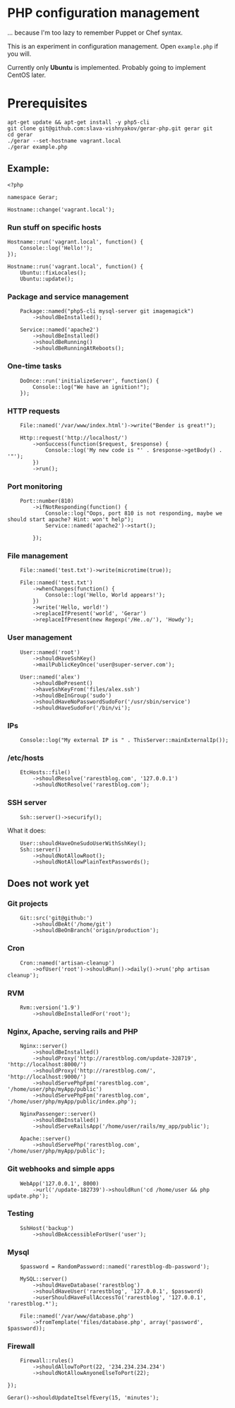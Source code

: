 # PHP configuration management

... because I'm too lazy to remember Puppet or Chef syntax.

This is an experiment in configuration management. Open `example.php` if you will.

Currently only **Ubuntu** is implemented. Probably going to implement CentOS later.

# Prerequisites

    apt-get update && apt-get install -y php5-cli
    git clone git@github.com:slava-vishnyakov/gerar-php.git gerar git
    cd gerar
    ./gerar --set-hostname vagrant.local
    ./gerar example.php

## Example:

    <?php

    namespace Gerar;

    Hostname::change('vagrant.local');

### Run stuff on specific hosts

    Hostname::run('vagrant.local', function() {
        Console::log('Hello!');
    });

    Hostname::run('vagrant.local', function() {
        Ubuntu::fixLocales();
        Ubuntu::update();

### Package and service management

        Package::named("php5-cli mysql-server git imagemagick")
            ->shouldBeInstalled();

        Service::named('apache2')
            ->shouldBeInstalled()
            ->shouldBeRunning()
            ->shouldBeRunningAtReboots();

### One-time tasks

        DoOnce::run('initializeServer', function() {
            Console::log("We have an ignition!");
        });

### HTTP requests

        File::named('/var/www/index.html')->write("Bender is great!");

        Http::request('http://localhost/')
            ->onSuccess(function($request, $response) {
                Console::log('My new code is "' . $response->getBody() . '"');
            })
            ->run();

### Port monitoring

        Port::number(810)
            ->ifNotResponding(function() {
                Console::log("Oops, port 810 is not responding, maybe we should start apache? Hint: won't help");
                Service::named('apache2')->start();

            });

### File management

        File::named('test.txt')->write(microtime(true));

        File::named('test.txt')
            ->whenChanges(function() {
                Console::log('Hello, World appears!');
            })
            ->write('Hello, world!')
            ->replaceIfPresent('world', 'Gerar')
            ->replaceIfPresent(new Regexp('/He..o/'), 'Howdy');

### User management

        User::named('root')
            ->shouldHaveSshKey()
            ->mailPublicKeyOnce('user@super-server.com');

        User::named('alex')
            ->shouldBePresent()
            ->haveSshKeyFrom('files/alex.ssh')
            ->shouldBeInGroup('sudo')
            ->shouldHaveNoPasswordSudoFor('/usr/sbin/service')
            ->shouldHaveSudoFor('/bin/vi');

### IPs

        Console::log("My external IP is " . ThisServer::mainExternalIp());

### /etc/hosts

        EtcHosts::file()
            ->shouldResolve('rarestblog.com', '127.0.0.1')
            ->shouldNotResolve('rarestblog.com');

### SSH server

        Ssh::server()->securify();

What it does:

        User::shouldHaveOneSudoUserWithSshKey();
        Ssh::server()
            ->shouldNotAllowRoot();
            ->shouldNotAllowPlainTextPasswords();

## Does not work yet

### Git projects

        Git::src('git@github:')
            ->shouldBeAt('/home/git')
            ->shouldBeOnBranch('origin/production');

### Cron

        Cron::named('artisan-cleanup')
            ->ofUser('root')->shouldRun()->daily()->run('php artisan cleanup');

### RVM

        Rvm::version('1.9')
            ->shouldBeInstalledFor('root');

### Nginx, Apache, serving rails and PHP

        Nginx::server()
            ->shouldBeInstalled()
            ->shouldProxy('http://rarestblog.com/update-328719', 'http://localhost:8000/')
            ->shouldProxy('http://rarestblog.com/', 'http://localhost:9000/')
            ->shouldServePhpFpm('rarestblog.com', '/home/user/php/myApp/public')
            ->shouldServePhpFpm('rarestblog.com', '/home/user/php/myApp/public/index.php');

        NginxPassenger::server()
            ->shouldBeInstalled()
            ->shouldServeRailsApp('/home/user/rails/my_app/public');

        Apache::server()
            ->shouldServePhp('rarestblog.com', '/home/user/php/myApp/public');

### Git webhooks and simple apps

        WebApp('127.0.0.1', 8000)
            ->url('/update-182739')->shouldRun('cd /home/user && php update.php');

### Testing

        SshHost('backup')
            ->shouldBeAccessibleForUser('user');

### Mysql

        $password = RandomPassword::named('rarestblog-db-password');

        MySQL::server()
            ->shouldHaveDatabase('rarestblog')
            ->shouldHaveUser('rarestblog', '127.0.0.1', $password)
            ->userShouldHaveFullAccessTo('rarestblog', '127.0.0.1', 'rarestblog.*');

        File::named('/var/www/database.php')
            ->fromTemplate('files/database.php', array('password', $password));

### Firewall

        Firewall::rules()
            ->shouldAllowToPort(22, '234.234.234.234')
            ->shouldNotAllowAnyoneElseToPort(22);

    });

    Gerar()->shouldUpdateItselfEvery(15, 'minutes');
